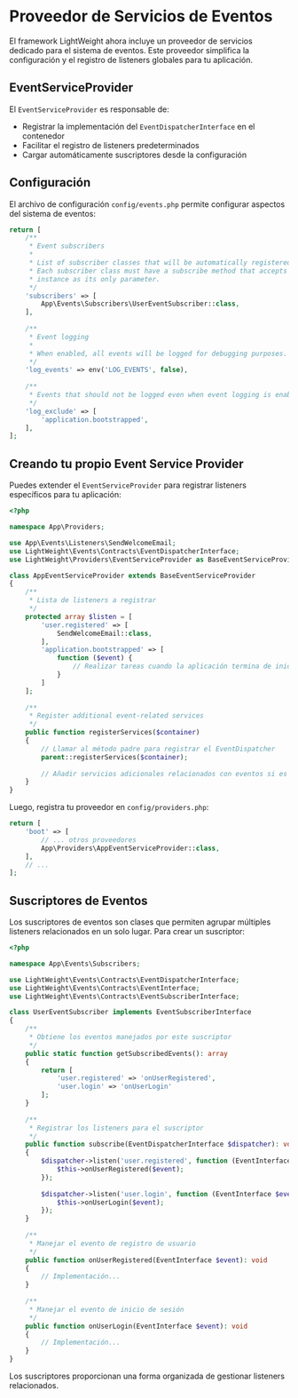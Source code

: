 # Proveedor de Servicios de Eventos

El framework LightWeight ahora incluye un proveedor de servicios dedicado para el sistema de eventos. Este proveedor simplifica la configuración y el registro de listeners globales para tu aplicación.

## EventServiceProvider

El `EventServiceProvider` es responsable de:
- Registrar la implementación del `EventDispatcherInterface` en el contenedor
- Facilitar el registro de listeners predeterminados
- Cargar automáticamente suscriptores desde la configuración

## Configuración

El archivo de configuración `config/events.php` permite configurar aspectos del sistema de eventos:

```php
return [
    /**
     * Event subscribers
     * 
     * List of subscriber classes that will be automatically registered with the event dispatcher.
     * Each subscriber class must have a subscribe method that accepts an EventDispatcherInterface
     * instance as its only parameter.
     */
    'subscribers' => [
        App\Events\Subscribers\UserEventSubscriber::class,
    ],
    
    /**
     * Event logging
     * 
     * When enabled, all events will be logged for debugging purposes.
     */
    'log_events' => env('LOG_EVENTS', false),
    
    /**
     * Events that should not be logged even when event logging is enabled
     */
    'log_exclude' => [
        'application.bootstrapped',
    ],
];
```

## Creando tu propio Event Service Provider

Puedes extender el `EventServiceProvider` para registrar listeners específicos para tu aplicación:

```php
<?php

namespace App\Providers;

use App\Events\Listeners\SendWelcomeEmail;
use LightWeight\Events\Contracts\EventDispatcherInterface;
use LightWeight\Providers\EventServiceProvider as BaseEventServiceProvider;

class AppEventServiceProvider extends BaseEventServiceProvider
{
    /**
     * Lista de listeners a registrar
     */
    protected array $listen = [
        'user.registered' => [
            SendWelcomeEmail::class,
        ],
        'application.bootstrapped' => [
            function ($event) {
                // Realizar tareas cuando la aplicación termina de inicializarse
            }
        ]
    ];
    
    /**
     * Register additional event-related services
     */
    public function registerServices($container)
    {
        // Llamar al método padre para registrar el EventDispatcher
        parent::registerServices($container);
        
        // Añadir servicios adicionales relacionados con eventos si es necesario
    }
}
```

Luego, registra tu proveedor en `config/providers.php`:

```php
return [
    'boot' => [
        // ... otros proveedores
        App\Providers\AppEventServiceProvider::class,
    ],
    // ...
];
```

## Suscriptores de Eventos

Los suscriptores de eventos son clases que permiten agrupar múltiples listeners relacionados en un solo lugar. Para crear un suscriptor:

```php
<?php

namespace App\Events\Subscribers;

use LightWeight\Events\Contracts\EventDispatcherInterface;
use LightWeight\Events\Contracts\EventInterface;
use LightWeight\Events\Contracts\EventSubscriberInterface;

class UserEventSubscriber implements EventSubscriberInterface
{
    /**
     * Obtiene los eventos manejados por este suscriptor
     */
    public static function getSubscribedEvents(): array
    {
        return [
            'user.registered' => 'onUserRegistered',
            'user.login' => 'onUserLogin'
        ];
    }
    
    /**
     * Registrar los listeners para el suscriptor
     */
    public function subscribe(EventDispatcherInterface $dispatcher): void
    {
        $dispatcher->listen('user.registered', function (EventInterface $event) {
            $this->onUserRegistered($event);
        });
        
        $dispatcher->listen('user.login', function (EventInterface $event) {
            $this->onUserLogin($event);
        });
    }
    
    /**
     * Manejar el evento de registro de usuario
     */
    public function onUserRegistered(EventInterface $event): void
    {
        // Implementación...
    }
    
    /**
     * Manejar el evento de inicio de sesión
     */
    public function onUserLogin(EventInterface $event): void
    {
        // Implementación...
    }
}
```

Los suscriptores proporcionan una forma organizada de gestionar listeners relacionados.
